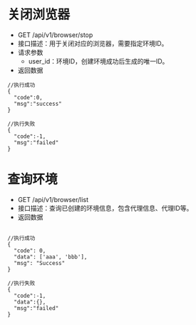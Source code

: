 

# 关闭浏览器
- GET  /api/v1/browser/stop
- 接口描述：用于关闭对应的浏览器，需要指定环境ID。
- 请求参数
    - user_id：环境ID，创建环境成功后生成的唯一ID。
- 返回数据
```
//执行成功
{
  "code":0,
  "msg":"success"
}

//执行失败
{
  "code":-1,
  "msg":"failed"
}
```        

# 查询环境
- GET  /api/v1/browser/list
- 接口描述：查询已创建的环境信息，包含代理信息、代理ID等。
- 返回数据
```

//执行成功
{
  "code": 0,
  "data": ['aaa', 'bbb'],
  "msg": "Success"
}
        
//执行失败
{
  "code":-1,
  "data":{},
  "msg":"failed"
}


```  